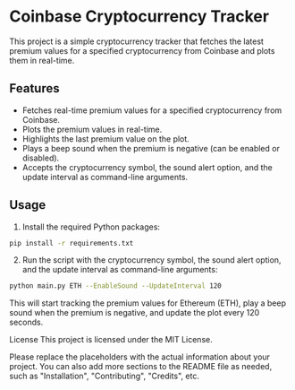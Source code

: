 # Coinbase Cryptocurrency Tracker

This project is a simple cryptocurrency tracker that fetches the latest premium values for a specified cryptocurrency from Coinbase and plots them in real-time.

## Features

- Fetches real-time premium values for a specified cryptocurrency from Coinbase.
- Plots the premium values in real-time.
- Highlights the last premium value on the plot.
- Plays a beep sound when the premium is negative (can be enabled or disabled).
- Accepts the cryptocurrency symbol, the sound alert option, and the update interval as command-line arguments.

## Usage

1. Install the required Python packages:

```bash
pip install -r requirements.txt
```

2. Run the script with the cryptocurrency symbol, the sound alert option, and the update interval as command-line arguments:

```bash
python main.py ETH --EnableSound --UpdateInterval 120
```


This will start tracking the premium values for Ethereum (ETH), play a beep sound when the premium is negative, and update the plot every 120 seconds.

License
This project is licensed under the MIT License.


Please replace the placeholders with the actual information about your project. You can also add more sections to the README file as needed, such as "Installation", "Contributing", "Credits", etc.